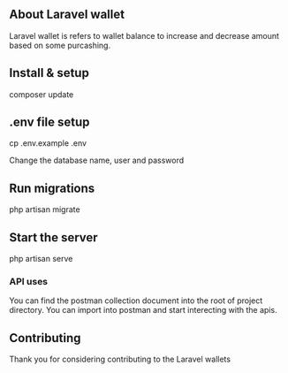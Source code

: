 ## About Laravel wallet
 
Laravel wallet is refers to wallet balance to increase and decrease amount based on some purcashing.

## Install & setup

composer update

## .env file setup

cp .env.example .env

Change the database name, user and password

## Run migrations

php artisan migrate

## Start the server

php artisan serve

### API uses
 
 You can find the postman collection document into the root of project directory. You can import into postman and start interecting with the apis.

## Contributing

Thank you for considering contributing to the Laravel wallets